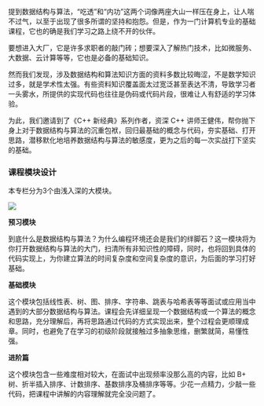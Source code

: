 提到数据结构与算法，“吃透”和“内功”这两个词像两座大山一样压在身上，让人喘不过气，以至于出现了很多所谓的坚持和抱怨。但是，作为一门计算机专业的基础课程，它也的确是我们学习之路上绕不开的伙伴。

要想进入大厂，它是许多求职者的敲门砖；想要深入了解热门技术，比如微服务、大数据、云计算等等，它也是必备的基础知识。

然而我们发现，涉及数据结构和算法知识方面的资料多数比较晦涩，不是数学知识过多，就是学术性太强。有些资料知识覆盖面太过宽泛甚至表达不清，导致学习者一头雾水，所提供的实现代码也往往是伪码或代码片段，很难让人有舒适的学习体验。

为此，我们邀请到了《C++ 新经典》系列作者，资深 C++ 讲师王健伟，帮你抛下身上对于数据结构与算法的沉重包袱，回归最基础的概念与代码，夯实基础、打开思路，潜移默化地培养数据结构与算法的敏感度，更为之后的每一次实战打下坚实的基础。

### 课程模块设计

本专栏分为3个由浅入深的大模块。

![](https://static001.geekbang.org/resource/image/75/49/759e02503e2cf3defcfafb4e0aae6949.jpeg)

**预习模块**

到底什么是数据结构与算法？为什么编程环境还会是我们的绊脚石？这一模块将为你打开数据结构与算法的大门，扫清所有非知识性的障碍，同时，也将回到具体的代码实现上，为你建立算法的时间复杂度和空间复杂度的意识，为后面的学习打好基础。

**基础模块**

这个模块包括线性表、树、图、排序、字符串、跳表与哈希表等等面试或应用当中遇到的大部分数据结构与算法。课程会先详细呈现一个数据结构或一个算法的概念和思路，充分理解后，再将思路通过代码的方式实现出来，整个过程会更顺理成章。同时，也避免了在学习的初级阶段就接触过多抽象思维，删繁就简，易懂性强。

**进阶篇**

这个模块包含一些难度相对较大，在面试中出现频率没那么高的内容，比如 B+ 树、折半插入排序、计数排序、基数排序及桶排序等等。少花一点精力，少敲一些代码，把课程中讲解的内容理解就完全没问题了。
